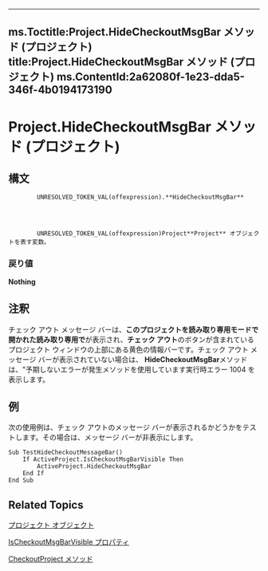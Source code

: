 
---
ms.Toctitle:Project.HideCheckoutMsgBar メソッド (プロジェクト)
title:Project.HideCheckoutMsgBar メソッド (プロジェクト)
ms.ContentId:2a62080f-1e23-dda5-346f-4b0194173190
---
# Project.HideCheckoutMsgBar メソッド (プロジェクト)





## 構文

            UNRESOLVED_TOKEN_VAL(offexpression).**HideCheckoutMsgBar**




            UNRESOLVED_TOKEN_VAL(offexpression)Project**Project** オブジェクトを表す変数。

### 戻り値
**Nothing**





## 注釈
チェック アウト メッセージ バーは、**このプロジェクトを読み取り専用モードで開かれた読み取り専用で**が表示され、**チェック アウト**のボタンが含まれているプロジェクト ウィンドウの上部にある黄色の情報バーです。チェック アウト メッセージ バーが表示されていない場合は、 **HideCheckoutMsgBar**メソッドは、"予期しないエラーが発生メソッドを使用しています実行時エラー 1004 を表示します。



## 例
次の使用例は、チェック アウトのメッセージ バーが表示されるかどうかをテストします。その場合は、メッセージ バーが非表示にします。

```vba
Sub TestHideCheckoutMessageBar()
    If ActiveProject.IsCheckoutMsgBarVisible Then
        ActiveProject.HideCheckoutMsgBar
    End If
End Sub
```




## Related Topics

[プロジェクト オブジェクト](855c1ad9-0e84-f274-9e0e-2424e7cab447.md)

[IsCheckoutMsgBarVisible プロパティ](7d3ef8b3-36c1-d1f1-6c10-ad82573f9d08.md)

[CheckoutProject メソッド](7b70a7c6-0f26-27b4-9a2d-b16f828864f3.md)




